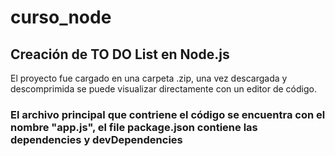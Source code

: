 # curso_node
## Creación de TO DO List en Node.js 
El proyecto fue cargado en una carpeta .zip, una vez descargada y descomprimida se puede visualizar directamente con un editor de código. 
### El archivo principal que contriene el código se encuentra con el nombre "app.js", el file package.json contiene las dependencies y devDependencies
